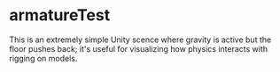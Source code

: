 # armatureTest

This is an extremely simple Unity scence where gravity is active but the floor pushes back; it's useful for visualizing how physics interacts with rigging on models.


